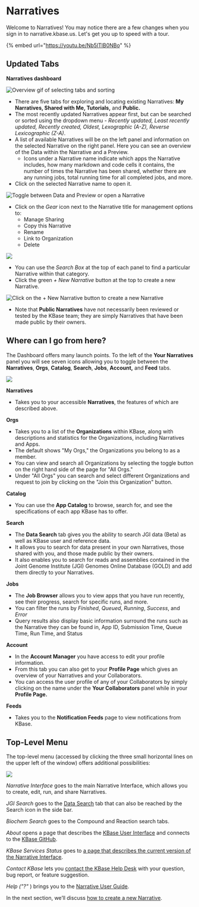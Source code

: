 # Narratives

Welcome to Narratives! You may notice there are a few changes when you sign in to narrative.kbase.us. Let's get you up to speed with a tour. 

{% embed url="https://youtu.be/Nb5lTlB0NBo" %}

## Updated Tabs

**Narratives dashboard**

![Overview gif of selecting tabs and sorting](../../.gitbook/assets/narratives_overview.gif)

* There are five tabs for exploring and locating existing Narratives: **My Narratives, Shared with Me, Tutorials,** and **Public.**
* The most recently updated Narratives appear first, but can be searched or sorted using the dropdown menu - _Recently updated, Least recently updated, Recently created, Oldest, Lexographic \(A-Z\), Reverse Lexicographic \(Z-A\)_.
* A list of available Narratives will be on the left panel and information on the selected Narrative on the right panel. Here you can see an overview of the Data within the Narrative and a Preview.  
  * Icons under a Narrative name indicate which apps the Narrative includes, how many markdown and code cells it contains, the number of times the Narrative has been shared, whether there are any running jobs, total running time for all completed jobs, and more.
* Click on the selected Narrative name to open it.

![Toggle between Data and Preview or open a Narrative](../../.gitbook/assets/narratives_preview.gif)

* Click on the _Gear_ icon next to the Narrative title for management options to: 
  * Manage Sharing
  * Copy this Narrative
  * Rename
  * Link to Organization
  * Delete

![](../../.gitbook/assets/managesharing.png)

* You can use the _Search Box_ at the top of each panel to find a particular Narrative within that category.
* Click the green _+ New Narrative_ button at the top to create a new Narrative.

![Click on the + New Narrative button to create a new Narrative](../../.gitbook/assets/dashboardupdate_newnarrative.gif)

* Note that **Public Narratives** have not necessarily been reviewed or tested by the KBase team; they are simply Narratives that have been made public by their owners.

## Where can I go from here?

The Dashboard offers many launch points. To the left of the **Your Narratives** panel you will see seven icons allowing you to toggle between the **Narratives**, **Orgs**, **Catalog**, **Search**, **Jobs**, **Account,** and **Feed** tabs.

![](../../.gitbook/assets/newmenu.png)

**Narratives**

* Takes you to your accessible **Narratives**, the features of which are described above.

**Orgs**

* Takes you to a list of the **Organizations** within KBase, along with descriptions and statistics for the Organizations, including Narratives and Apps. 
* The default shows "My Orgs," the Organizations you belong to as a member. 
* You can view and search all Organizations by selecting the toggle button on the right hand side of the page for "All Orgs." 
* Under "All Orgs" you can search and select different Organizations and request to join by clicking on the "Join this Organization" button. 

**Catalog**

* You can use the **App Catalog** to browse, search for, and see the specifications of each app KBase has to offer.

**Search**

* The **Data Search** tab gives you the ability to search JGI data \(Beta\) as well as KBase user and reference data.
* It allows you to search for data present in your own Narratives, those shared with you, and those made public by their owners.
* It also enables you to search for reads and assemblies contained in the Joint Genome Institute \(JGI\) Genomes Online Database \(GOLD\) and add them directly to your Narratives.

**Jobs**

* The **Job Browser** allows you to view apps that you have run recently, see their progress, search for specific runs, and more.
* You can filter the runs by _Finished_, _Queued_, _Running_, _Success_, and _Error_
* Query results also display basic information surround the runs such as the Narrative they can be found in, App ID, Submission Time, Queue Time, Run Time, and Status

**Account**

* In the **Account Manager** you have access to edit your profile information.
* From this tab you can also get to your **Profile Page** which gives an overview of your Narratives and your Collaborators.
* You can access the user profile of any of your Collaborators by simply clicking on the name under the **Your Collaborators** panel while in your **Profile Page.**

**Feeds**

* Takes you to the **Notification Feeds** page to view notifications from KBase. 

## Top-Level Menu

The top-level menu \(accessed by clicking the three small horizontal lines on the upper left of the window\) offers additional possibilities:

![](../../.gitbook/assets/toplevelmenu.png)

_Narrative Interface_ goes to the main Narrative Interface, which allows you to create, edit, run, and share Narratives.

_JGI Search_ goes to the [Data Search](https://narrative.kbase.us/#jgi-search?q=) tab that can also be reached by the Search icon in the side bar.

_Biochem Search_ goes to the Compound and Reaction search tabs. 

_About_ opens a page that describes the [KBase User Interface](https://narrative.kbase.us/#about) and connects to the [KBase GitHub](https://github.com/kbase).

_KBase Services Status_ goes to [a page that describes the current version of the Narrative Interface](https://narrative.kbase.us/#about/services).

_Contact KBase_ lets you [contact the KBase Help Desk](https://www.kbase.us/support/) with your question, bug report, or feature suggestion.

_Help \("?"_ \) brings you to the [Narrative User Guide](./).

In the next section, we’ll discuss [how to create a new Narrative](create.md).



